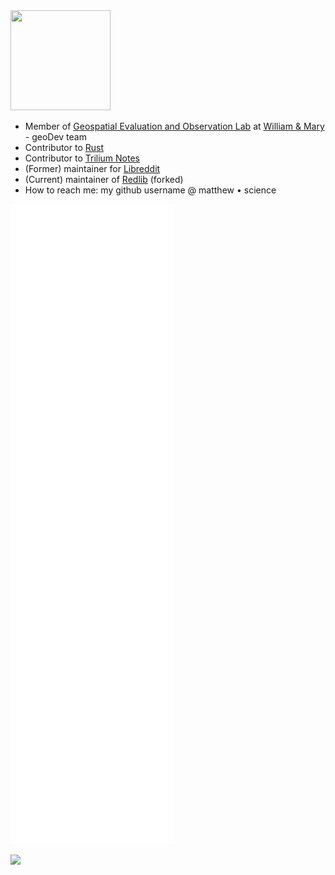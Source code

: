 <img src="https://geolab.wm.edu/assets/images/geoLabLogo_500_500.png" width="160" height="160" />


- Member of [Geospatial Evaluation and Observation Lab](https://geolab.wm.edu/) at [William & Mary](https://www.wm.edu) - geoDev team
- Contributor to [Rust](https://github.com/rust-lang/rust)
- Contributor to [Trilium Notes](https://github.com/zadam/trilium)
- (Former) maintainer for [Libreddit](https://github.com/libreddit/libreddit/)
- (Current) maintainer of [Redlib](https://github.com/redlib-org/redlib/) (forked)
- How to reach me: my github username @ matthew • science

<!-- ![](https://raw.githubusercontent.com/sigaloid/stats/master/generated/overview.svg#gh-dark-mode-only)

![Top Langs](https://github-readme-stats.vercel.app/api/top-langs/?username=sigaloid&layout=compact&hide=html&theme=cobalt&exclude_repo=newGamestonkTerminal) -->

![Stats](https://raw.githubusercontent.com/sigaloid/sigaloid/main/github-metrics.svg)

![](https://hit.yhype.me/github/profile?user_id=69441971)
